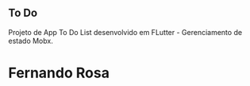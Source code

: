 ## To Do

Projeto de App To Do List desenvolvido em FLutter - Gerenciamento de estado Mobx.

# Fernando Rosa